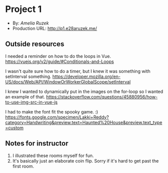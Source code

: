 # Project 1

- By: _Amelia Ruzek_
- Production URL: <http://p1.e28aruzek.me/>

## Outside resources

I needed a reminder on how to do the loops in Vue.
<https://vuejs.org/v2/guide/#Conditionals-and-Loops>

I wasn't quite sure how to do a timer, but I knew it was something with setInterval something.
<https://developer.mozilla.org/en-US/docs/Web/API/WindowOrWorkerGlobalScope/setInterval>

I knew I wanted to dynamically put in the images on the for-loop so I wanted an example of that.
<https://stackoverflow.com/questions/45880956/how-to-use-img-src-in-vue-js>

I had to make the font fit the spooky game. :)
<https://fonts.google.com/specimen/Lakki+Reddy?category=Handwriting&preview.text=Haunted%20House&preview.text_type=custom>

## Notes for instructor

1. I illustrated these rooms myself for fun.
2. It's basically just an elaborate coin flip. Sorry if it's hard to get past the first room.
